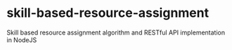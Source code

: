 skill-based-resource-assignment
===============================

Skill based resource assignment algorithm and RESTful API implementation in NodeJS
